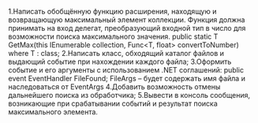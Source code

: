 1.Написать обобщённую функцию расширения, находящую и возвращающую максимальный элемент коллекции.
Функция должна принимать на вход делегат, преобразующий входной тип в число для возможности поиска максимального значения.
public static T GetMax(this IEnumerable collection, Func<T, float> convertToNumber) where T : class;
2.Написать класс, обходящий каталог файлов и выдающий событие при нахождении каждого файла;
3.Оформить событие и его аргументы с использованием .NET соглашений:
public event EventHandler FileFound;
FileArgs – будет содержать имя файла и наследоваться от EventArgs
4.Добавить возможность отмены дальнейшего поиска из обработчика;
5.Вывести в консоль сообщения, возникающие при срабатывании событий и результат поиска максимального элемента.
